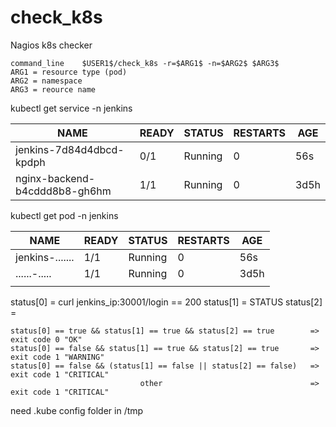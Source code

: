 # check_k8s
Nagios k8s checker

~~~
command_line    $USER1$/check_k8s -r=$ARG1$ -n=$ARG2$ $ARG3$
ARG1 = resource type (pod)
ARG2 = namespace
ARG3 = reource name
~~~
kubectl get service -n jenkins

|NAME                         | READY | STATUS  | RESTARTS | AGE|
| --- | --- | --- | --- | --- |
|jenkins-7d84d4dbcd-kpdph      | 0/1   | Running | 0        | 56s|
|nginx-backend-b4cddd8b8-gh6hm | 1/1   | Running | 0        | 3d5h|

kubectl get pod -n jenkins

|NAME |READY|STATUS|RESTARTS|AGE|
| --- | --- | --- | --- | --- |
|jenkins-.......|1/1|Running|0|56s|
|......-..... | 1/1   | Running | 0        | 3d5h|
|     |     |     |     |     |

status[0] = curl jenkins_ip:30001/login == 200 
status[1] = STATUS
status[2] =   

~~~
status[0] == true && status[1] == true && status[2] == true        => exit code 0 "OK"
status[0] == false && status[1] == true && status[2] == true       => exit code 1 "WARNING"
status[0] == false && (status[1] == false || status[2] == false)   => exit code 1 "CRITICAL"
                             other                                 => exit code 1 "CRITICAL"
~~~




need .kube config folder in /tmp
